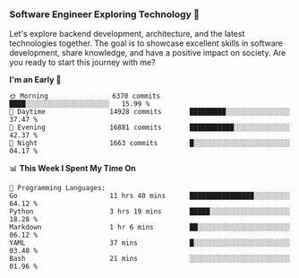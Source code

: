 ### Software Engineer Exploring Technology 🚀 

Let's explore backend development, architecture, and the latest technologies together. The goal is to showcase excellent skills in software development, share knowledge, and have a positive impact on society. Are you ready to start this journey with me?

<!--START_SECTION:waka-->
**I'm an Early 🐤** 

```text
🌞 Morning                6370 commits        ████░░░░░░░░░░░░░░░░░░░░░   15.99 % 
🌆 Daytime                14928 commits       █████████░░░░░░░░░░░░░░░░   37.47 % 
🌃 Evening                16881 commits       ███████████░░░░░░░░░░░░░░   42.37 % 
🌙 Night                  1663 commits        █░░░░░░░░░░░░░░░░░░░░░░░░   04.17 % 
```


📊 **This Week I Spent My Time On** 

```text
💬 Programming Languages: 
Go                       11 hrs 40 mins      ████████████████░░░░░░░░░   64.12 % 
Python                   3 hrs 19 mins       █████░░░░░░░░░░░░░░░░░░░░   18.28 % 
Markdown                 1 hr 6 mins         ██░░░░░░░░░░░░░░░░░░░░░░░   06.12 % 
YAML                     37 mins             █░░░░░░░░░░░░░░░░░░░░░░░░   03.40 % 
Bash                     21 mins             ░░░░░░░░░░░░░░░░░░░░░░░░░   01.96 % 
```


<!--END_SECTION:waka-->
